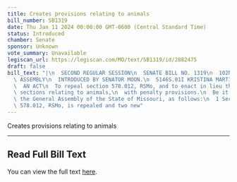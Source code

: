 ```yaml
---
title: Creates provisions relating to animals
bill_number: SB1319
date: Thu Jan 11 2024 00:00:00 GMT-0600 (Central Standard Time)
status: Introduced
chamber: Senate
sponsor: Unknown
vote_summary: Unavailable
legiscan_url: https://legiscan.com/MO/text/SB1319/id/2882475
draft: false
bill_text: "|\n  SECOND REGULAR SESSION\n  SENATE BILL NO. 1319\n  102ND GENERA L\
  \ ASSEMBLY\n  INTRODUCED BY SENATOR MOON.\n  5146S.01I KRISTINA MARTIN, Secretary\n\
  \  AN ACT\n  To repeal section 578.012, RSMo, and to enact in lieu thereof two new\
  \ sections relating to animals,\n  with penalty provisions.\n  Be it enacted by\
  \ the General Assembly of the State of Missouri, as follows:\n  1 Section A. Section\
  \ 578.012, RSMo, is repealed and two new"
---
```

Creates provisions relating to animals

---

## Read Full Bill Text

You can view the full text [here](https://legiscan.com/MO/text/SB1319/id/2882475).
